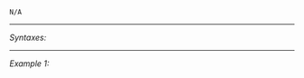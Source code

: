 `N/A`


---
*Syntaxes:*

<!-- [] call `BIS_fnc_effectFiredArtillery` -->

---
*Example 1:*

<!-- 
```sqf
[] call BIS_fnc_effectFiredArtillery;
``` -->